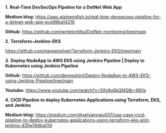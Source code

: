 **1.** **Real-Time DevSecOps Pipeline for a DotNet Web App**

   **Medium blog:** https://aws.plainenglish.io/real-time-devsecops-pipeline-for-a-dotnet-web-app-ece99ba14219

   **Github:** https://github.com/writetoritika/DotNet-monitoring/tree/main


**2.** **Terraform-Jenkins-EKS**

   https://github.com/naveensilver/Terraform-Jenkins-EKS/tree/main


**3.** **Deploy NodeApp to AWS EKS using Jenkins Pipeline | Deploy to Kubernetes using Jenkins Pipeline**

   **Github:** https://github.com/devopshint/Deploy-NodeApp-to-AWS-EKS-using-Jenkins-Pipeline/tree/main

   **Youtube:** https://www.youtube.com/watch?v=Sifx8o6kQMQ&t=980s


**4.** **CICD Pipeline to deploy Kubernetes Applications using Terraform, EKS, and Jenkins**

   **Medium blog:** https://medium.com/@selvamraju007/use-case-cicd-pipeline-to-deploy-kubernetes-applications-using-terraform-eks-and-jenkins-d35e74dba01d
 
